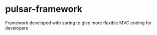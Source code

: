 pulsar-framework
================

Framework developed with spring to give more flexible MVC coding for developers
